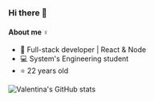 ### Hi there 👋 
#### About me :female_sign:
- :rocket: Full-stack developer | React & Node
- :computer: System's Engineering student
- :star: 22 years old

![Valentina's GitHub stats](https://github-readme-stats.vercel.app/api?username=valebearzotti&count_private=true&show_icons=true&theme=vue-dark&hide=stars)
